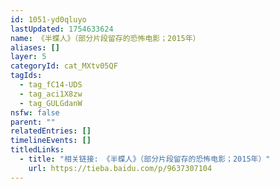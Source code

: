 ```yaml
---
id: 1051-yd0qluyo
lastUpdated: 1754633624
name: 《半蝶人》（部分片段留存的恐怖电影；2015年）
aliases: []
layer: 5
categoryId: cat_MXtv05QF
tagIds:
  - tag_fC14-UDS
  - tag_aci1X8zw
  - tag_GULGdanW
nsfw: false
parent: ""
relatedEntries: []
timelineEvents: []
titledLinks:
  - title: "相关链接: 《半蝶人》（部分片段留存的恐怖电影；2015年）"
    url: https://tieba.baidu.com/p/9637307104
---
```


